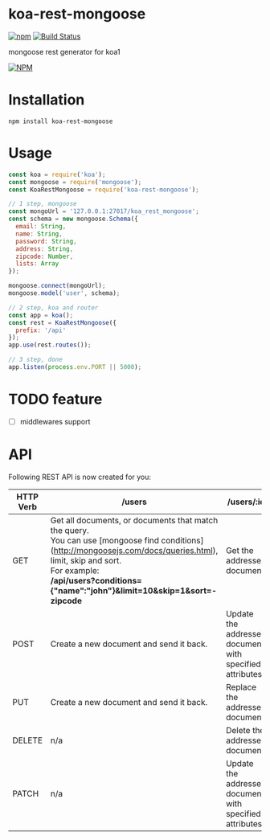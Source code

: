 # koa-rest-mongoose 

[![npm](https://img.shields.io/npm/v/koa-rest-mongoose.svg)](https://www.npmjs.com/package/koa-rest-mongoose) [![Build Status](https://travis-ci.org/luoyjx/koa-rest-mongoose.svg?branch=master)](https://travis-ci.org/luoyjx/koa-rest-mongoose)

mongoose rest generator for koa1

[![NPM](https://nodei.co/npm/koa-rest-mongoose.png?downloads=true)](https://nodei.co/npm/koa-rest-mongoose/)

# Installation

```shell
npm install koa-rest-mongoose
```

# Usage

```javascript
const koa = require('koa');
const mongoose = require('mongoose');
const KoaRestMongoose = require('koa-rest-mongoose');

// 1 step, mongoose
const mongoUrl = '127.0.0.1:27017/koa_rest_mongoose';
const schema = new mongoose.Schema({
  email: String,
  name: String,
  password: String,
  address: String,
  zipcode: Number,
  lists: Array
});

mongoose.connect(mongoUrl);
mongoose.model('user', schema);

// 2 step, koa and router
const app = koa();
const rest = KoaRestMongoose({
  prefix: '/api'
});
app.use(rest.routes());

// 3 step, done
app.listen(process.env.PORT || 5000);
```
# TODO feature

- [ ] middlewares support

# API
Following REST API is now created for you:

| HTTP Verb     | /users   | /users/:id |
| ------------- | ------------- | --------------- |
| GET           | Get all documents, or documents that match the query. <br> You can use [mongoose find conditions] (http://mongoosejs.com/docs/queries.html), limit, skip and sort. <br> For example: <br> **/api/users?conditions={"name":"john"}&limit=10&skip=1&sort=-zipcode** | Get the addressed document. |
| POST          | Create a new document and send it back. |  Update the addressed document with specified attributes. |
| PUT           | Create a new document and send it back. | Replace the addressed document. |
| DELETE        | n/a | Delete the addressed document. |
| PATCH         | n/a | Update the addressed document with specified attributes. |